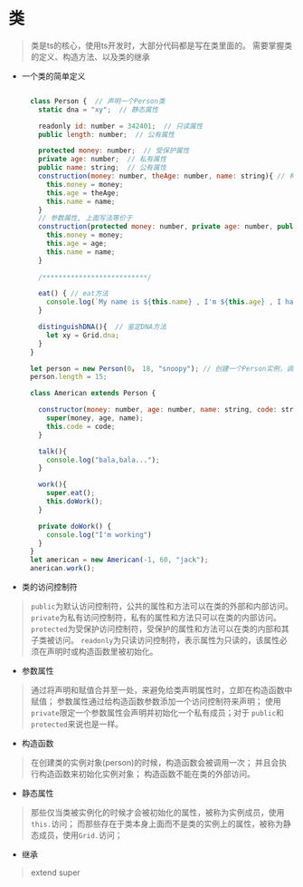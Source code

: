 # 类

> 类是ts的核心，使用ts开发时，大部分代码都是写在类里面的。
> 需要掌握类的定义、构造方法、以及类的继承

- 一个类的简单定义
  ```js

    class Person {  // 声明一个Person类
      static dna = "xy";  // 静态属性

      readonly id: number = 342401;  // 只读属性
      public length: number;  // 公有属性

      protected money: number;  // 受保护属性
      private age: number;  // 私有属性
      public name: string;  // 公有属性
      construction(money: number, theAge: number, name: string){ // 构造方法
        this.money = money;
        this.age = theAge;
        this.name = name;
      }
      // 参数属性, 上面写法等价于
      construction(protected money: number, private age: number, public name: string){
        this.money = money;
        this.age = age;
        this.name = name;
      }
 
      /**************************/

      eat() { // eat方法
        console.log(`My name is ${this.name} , I'm ${this.age} , I have ${this.money}cash, and, I'm eating`);
      }

      distinguishDNA(){  // 鉴定DNA方法
        let xy = Grid.dna;
      }
    }

    let person = new Person(0， 18, "snoopy"); // 创建一个Person实例，调用构造函数初始化实例对象。
    person.length = 15;

    class American extends Person {

      constructor(money: number, age: number, name: string, code: string){
        super(money, age, name);
        this.code = code;
      }

      talk(){
        console.log("bala,bala...");
      }

      work(){
        super.eat();
        this.doWork();
      }

      private doWork() {
        console.log("I'm working")
      }
    }
    let american = new American(-1, 60, "jack");
    anerican.work();
  ```
    
- 类的访问控制符
> `public`为默认访问控制符，公共的属性和方法可以在类的外部和内部访问。
> `private`为私有访问控制符，私有的属性和方法只可以在类的内部访问。
> `protected`为受保护访问控制符，受保护的属性和方法可以在类的内部和其子类被访问。
> `readonly`为只读访问控制符，表示属性为只读的，该属性必须在声明时或构造函数里被初始化。

- 参数属性
> 通过将声明和赋值合并至一处，来避免给类声明属性时，立即在构造函数中赋值；
> 参数属性通过给构造函数参数添加一个访问控制符来声明；
> 使用 `private`限定一个参数属性会声明并初始化一个私有成员；对于 `public`和 `protected`来说也是一样。

- 构造函数
> 在创建类的实例对象(person)的时候，构造函数会被调用一次；
> 并且会执行构造函数来初始化实例对象；
> 构造函数不能在类的外部访问。

- 静态属性
> 那些仅当类被实例化的时候才会被初始化的属性，被称为实例成员，使用`this.`访问；
> 而那些存在于类本身上面而不是类的实例上的属性，被称为静态成员，使用`Grid.`访问；

- 继承
> extend
> super


